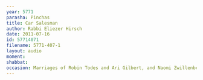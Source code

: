 ```yaml
---
year: 5771
parasha: Pinchas
title: Car Salesman
author: Rabbi Eliezer Hirsch
date: 2011-07-16
id: 57714071
filename: 5771-407-1
layout: audio
moment: 
shabbat: 
occasion: Marriages of Robin Todes and Ari Gilbert, and Naomi Zwillenberg and Josh Aronowitz
---
```

